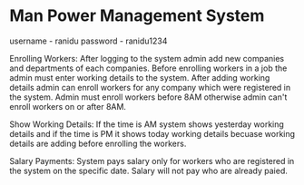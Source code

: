 # Man Power Management System

username - ranidu
password - ranidu1234

Enrolling Workers:
After logging to the system admin add new companies and departments of each companies. Before enrolling workers in a job the admin must enter working details to the system. After adding working details admin can enroll workers for any company which were registered in the system. Admin must enroll workers before 8AM otherwise admin can't enroll workers on or after 8AM.

Show Working Details:
If the time is AM system shows yesterday working details and if the time is PM it shows today working details becuase working details are adding before enrolling the workers.

Salary Payments:
System pays salary only for workers who are registered in the system on the specific date. Salary will not pay who are already paied. 
